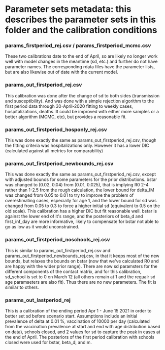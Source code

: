 # Parameter sets metadata: this describes the parameter sets in this folder and the calibration conditions

### params_firstperiod_rej.csv / params_firstperiod_mcmc.csv
These two calibrations date to the end of April, so are likely no longer work well with model changes in the meantime (sd, etc.) and further do not have parameter names. The corresponding rdata files have the parameter lists, but are also likewise out of date with the current model.

### params_out_firstperiod_rej.csv
This calibration was done after the change of sd to both sides (transmission and susceptibility). And was done with a simple rejection algorithm to the first period data through 30-April-2020 fitting to weekly cases, hospitalizations, deaths. It could be improved with either more samples or a better algorithm (MCMC, etc), but provides a reasonable fit.

### params_out_firstperiod_hosponly_rej.csv
This was done exactly the same as params_out_firstperiod_rej.csv, though the fitting criteria was hospitalizations only. However it has a lower DIC (calculated against all metrics for comparability)

### params_out_firstperiod_newbounds_rej.csv
This was done exactly the same as params_out_firstperiod_rej.csv, except with adjusted bounds for some parameters for the prior distributions. bstar was changed to (0.02, 0.04) from (0.01, 0.025), that is implying R0 2-4 rather than 1-2.5 from the rough calculation, the lower bound for delta_IM was changed from 0.05 to 0.01 to try to improve the problem of overestimating cases, especially for age 1, and the lower bound for sd was changed from 0.05 to 0.3 to force a higher initial sd (equivalent to 0.5 on the old scale). This calibration has a higher DIC but fit reasonable well. bstar is against the lower end of it's range, and the posteriors of beta_d and first_inf_day are more informative, likely to compensate for bstar not able to go as low as it would unconstrained.

### params_out_firstperiod_noschools_rej.csv
This is similar to params_out_firstperiod_rej.csv and params_out_firstperiod_newbounds_rej.csv, in that it keeps most of the new bounds, but relaxes the bounds on bstar (now that we've calculated R0 and are happy with the wider prior range). There are now sd paramsters for the different components of the contact matrix, and for this calibration, sd_school is set to 0 on March 12 (all others remain at 1 and the regualr sd age paramaeters are also fit). Thus there are no new parameters. The fit is similar to others.

### params_out_lastperiod_rej
This is a calibration of the ending period Apr 1 - June 15 2021 in order to better set sd before scenario start. Assumptions include an initial prevalence of delta at 0.01 %, vaccination of 10000 per day (calculated from the vaccination prevalence at start and end with age distribution based on data), schools closed, and 2 values for sd to capture the peak in cases at the end of April. The posteriors of the first period calibration with schools closed were used for bstar, beta_d, and m.

